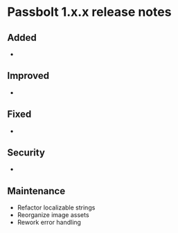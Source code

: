 # Passbolt 1.x.x release notes

## Added
- 

## Improved
- 

## Fixed
- 

## Security
- 

## Maintenance
- Refactor localizable strings
- Reorganize image assets
- Rework error handling

